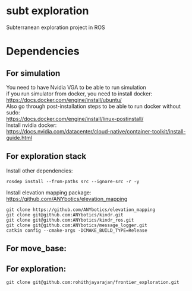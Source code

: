 # subt exploration
Subterranean exploration project in ROS
# Dependencies
## For simulation
You need to have Nvidia VGA to be able to run simulation <br> 
if you run simulator from docker, you need to install docker: <br>
https://docs.docker.com/engine/install/ubuntu/ <br>
Also go through post-installation steps to be able to run docker without sudo: <br>
https://docs.docker.com/engine/install/linux-postinstall/ <br>
Install nvidia docker: <br>
https://docs.nvidia.com/datacenter/cloud-native/container-toolkit/install-guide.html
## For exploration stack
Install other dependencies:
```
rosdep install --from-paths src --ignore-src -r -y
```
Install elevation mapping package: <br>
https://github.com/ANYbotics/elevation_mapping
```
git clone https://github.com/ANYbotics/elevation_mapping 
git clone git@github.com:ANYbotics/kindr.git 
git clone git@github.com:ANYbotics/kindr_ros.git
git clone git@github.com:ANYbotics/message_logger.git
catkin config --cmake-args -DCMAKE_BUILD_TYPE=Release

```

## For move_base:
## For exploration:
```
git clone git@github.com:rohithjayarajan/frontier_exploration.git
```